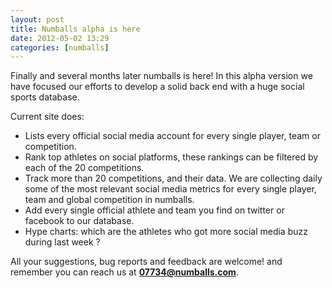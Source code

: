 ```yaml
---
layout: post
title: Numballs alpha is here
date: 2012-05-02 13:29
categories: [numballs]
---
```

Finally and several months later numballs is here! In this alpha version we have focused our efforts to develop a solid back end with a huge social sports database.

Current site does:

- Lists every official social media account for every single player, team or competition.
- Rank top athletes on social platforms, these rankings can be filtered by each of the 20 competitions.
- Track more than 20 competitions, and their data. We are collecting daily some of the most relevant social media metrics for every single player, team and global competition in numballs.
- Add every single official athlete and team you find on twitter or facebook to our database.
- Hype charts: which are the athletes who got more social media buzz during last week ?

All your suggestions, bug reports and feedback are welcome! and remember you can reach us at **07734@numballs.com**.